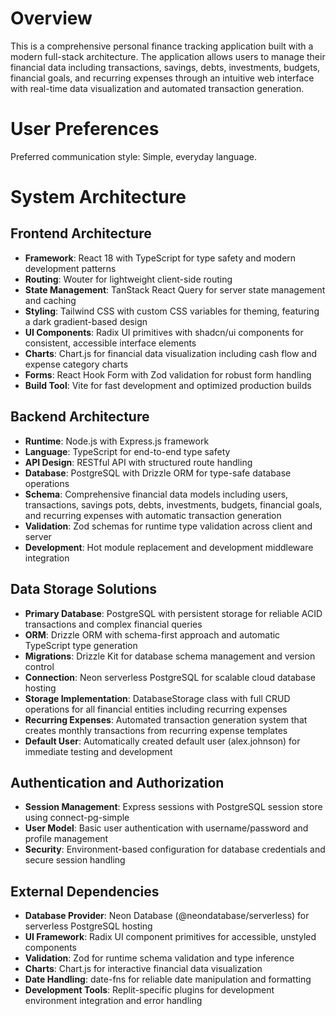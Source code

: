 # Overview

This is a comprehensive personal finance tracking application built with a modern full-stack architecture. The application allows users to manage their financial data including transactions, savings, debts, investments, budgets, financial goals, and recurring expenses through an intuitive web interface with real-time data visualization and automated transaction generation.

# User Preferences

Preferred communication style: Simple, everyday language.

# System Architecture

## Frontend Architecture
- **Framework**: React 18 with TypeScript for type safety and modern development patterns
- **Routing**: Wouter for lightweight client-side routing
- **State Management**: TanStack React Query for server state management and caching
- **Styling**: Tailwind CSS with custom CSS variables for theming, featuring a dark gradient-based design
- **UI Components**: Radix UI primitives with shadcn/ui components for consistent, accessible interface elements
- **Charts**: Chart.js for financial data visualization including cash flow and expense category charts
- **Forms**: React Hook Form with Zod validation for robust form handling
- **Build Tool**: Vite for fast development and optimized production builds

## Backend Architecture
- **Runtime**: Node.js with Express.js framework
- **Language**: TypeScript for end-to-end type safety
- **API Design**: RESTful API with structured route handling
- **Database**: PostgreSQL with Drizzle ORM for type-safe database operations
- **Schema**: Comprehensive financial data models including users, transactions, savings pots, debts, investments, budgets, financial goals, and recurring expenses with automatic transaction generation
- **Validation**: Zod schemas for runtime type validation across client and server
- **Development**: Hot module replacement and development middleware integration

## Data Storage Solutions
- **Primary Database**: PostgreSQL with persistent storage for reliable ACID transactions and complex financial queries
- **ORM**: Drizzle ORM with schema-first approach and automatic TypeScript type generation
- **Migrations**: Drizzle Kit for database schema management and version control
- **Connection**: Neon serverless PostgreSQL for scalable cloud database hosting
- **Storage Implementation**: DatabaseStorage class with full CRUD operations for all financial entities including recurring expenses
- **Recurring Expenses**: Automated transaction generation system that creates monthly transactions from recurring expense templates
- **Default User**: Automatically created default user (alex.johnson) for immediate testing and development

## Authentication and Authorization
- **Session Management**: Express sessions with PostgreSQL session store using connect-pg-simple
- **User Model**: Basic user authentication with username/password and profile management
- **Security**: Environment-based configuration for database credentials and secure session handling

## External Dependencies
- **Database Provider**: Neon Database (@neondatabase/serverless) for serverless PostgreSQL hosting
- **UI Framework**: Radix UI component primitives for accessible, unstyled components
- **Validation**: Zod for runtime schema validation and type inference
- **Charts**: Chart.js for interactive financial data visualization
- **Date Handling**: date-fns for reliable date manipulation and formatting
- **Development Tools**: Replit-specific plugins for development environment integration and error handling
